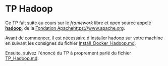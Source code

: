 # TP Hadoop

Ce TP fait suite au cours sur le _framework_ libre et open source appelé [__hadoop__](https://hadoop.apache.org), de la [Fondation Apache]()https://www.apache.org.

Avant de commencer, il est nécessaire d'installer hadoop sur votre machine en suivant les consignes du fichier [Install_Docker_Hadoop.md](./Install_Docker_Hadoop.md).

Ensuite, suivez l'énoncé du TP à proprement parlé du fichier [TP_Hadoop.md](./TP_Hadoop.md).

